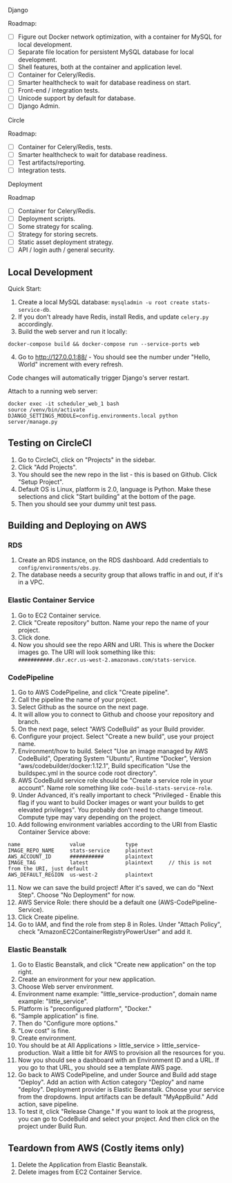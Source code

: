 Django

Roadmap:
- [ ] Figure out Docker network optimization, with a container for MySQL for local development.
- [ ] Separate file location for persistent MySQL database for local development.
- [ ] Shell features, both at the container and application level.
- [ ] Container for Celery/Redis.
- [ ] Smarter healthcheck to wait for database readiness on start.
- [ ] Front-end / integration tests.
- [ ] Unicode support by default for database.
- [ ] Django Admin.

Circle

Roadmap:
- [ ] Container for Celery/Redis, tests.
- [ ] Smarter healthcheck to wait for database readiness.
- [ ] Test artifacts/reporting.
- [ ] Integration tests.

Deployment

Roadmap
- [ ] Container for Celery/Redis.
- [ ] Deployment scripts.
- [ ] Some strategy for scaling.
- [ ] Strategy for storing secrets.
- [ ] Static asset deployment strategy.
- [ ] API / login auth / general security.

## Local Development

Quick Start:

1. Create a local MySQL database: `mysqladmin -u root create stats-service-db`.
2. If you don't already have Redis, install Redis, and update `celery.py` accordingly.
3. Build the web server and run it locally:
```
docker-compose build && docker-compose run --service-ports web
```
4. Go to http://127.0.0.1:88/ - You should see the number under "Hello, World" increment with every refresh.

Code changes will automatically trigger Django's server restart.

Attach to a running web server:
```
docker exec -it scheduler_web_1 bash
source /venv/bin/activate
DJANGO_SETTINGS_MODULE=config.environments.local python server/manage.py
```


## Testing on CircleCI

1. Go to CircleCI, click on "Projects" in the sidebar.
2. Click "Add Projects".
3. You should see the new repo in the list - this is based on Github. Click "Setup Project".
4. Default OS is Linux, platform is 2.0, language is Python. Make these selections and click "Start building" at the bottom of the page.
5. Then you should see your dummy unit test pass.


## Building and Deploying on AWS

### RDS
1. Create an RDS instance, on the RDS dashboard. Add credentials to `config/environments/ebs.py`.
2. The database needs a security group that allows traffic in and out, if it's in a VPC.

### Elastic Container Service
1. Go to EC2 Container service.
2. Click "Create repository" button. Name your repo the name of your project.
3. Click done.
4. Now you should see the repo ARN and URI. This is where the Docker images go. The URI will look something like this: `###########.dkr.ecr.us-west-2.amazonaws.com/stats-service`.

### CodePipeline
1. Go to AWS CodePipeline, and click "Create pipeline".
2. Call the pipeline the name of your project.
3. Select Github as the source on the next page.
4. It will allow you to connect to Github and choose your repository and branch.
5. On the next page, select "AWS CodeBuild" as your Build provider.
6. Configure your project. Select "Create a new build", use your project name.
7. Environment/how to build. Select "Use an image managed by AWS CodeBuild", Operating System "Ubuntu", Runtime "Docker", Version "aws/codebuilder/docker:1.12.1", Build specification "Use the buildspec.yml in the source code root directory".
8. AWS CodeBuild service role should be "Create a service role in your account". Name role something like `code-build-stats-service-role`.
9. Under Advanced, it's really important to check "Privileged - Enable this flag if you want to build Docker images or want your builds to get elevated privileges". You probably don't need to change timeout. Compute type may vary depending on the project.
10. Add following environment variables according to the URI from Elastic Container Service above:
````
name                value             type
IMAGE_REPO_NAME     stats-service     plaintext
AWS_ACCOUNT_ID      ###########       plaintext
IMAGE_TAG           latest            plaintext     // this is not from the URI, just default
AWS_DEFAULT_REGION  us-west-2         plaintext
````
11. Now we can save the build project! After it's saved, we can do "Next Step". Choose "No Deployment" for now.
12. AWS Service Role: there should be a default one (AWS-CodePipeline-Service).
13. Click Create pipeline.
14. Go to IAM, and find the role from step 8 in Roles. Under "Attach Policy", check "AmazonEC2ContainerRegistryPowerUser" and add it.

### Elastic Beanstalk
1. Go to Elastic Beanstalk, and click "Create new application" on the top right.
2. Create an environment for your new application.
3. Choose Web server environment.
4. Environment name example: "little_service-production", domain name example: "little_service".
5. Platform is "preconfigured platform", "Docker."
6. "Sample application" is fine.
7. Then do "Configure more options."
8. "Low cost" is fine.
9. Create environment.
10. You should be at All Applications > little_service > little_service-production. Wait a little bit for AWS to provision all the resources for you.
11. Now you should see a dashboard with an Environment ID and a URL. If you go to that URL, you should see a template AWS page.
12. Go back to AWS CodePipeline, and under Source and Build add stage "Deploy". Add an action with Action category "Deploy" and name "deploy". Deployment provider is Elastic Beanstalk. Choose your service from the dropdowns. Input artifacts can be default "MyAppBuild." Add action, save pipeline.
13. To test it, click "Release Change." If you want to look at the progress, you can go to CodeBuild and select your project. And then click on the project under Build Run.


## Teardown from AWS (Costly items only)

1. Delete the Application from Elastic Beanstalk.
2. Delete images from EC2 Container Service.

